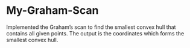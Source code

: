 # My-Graham-Scan

Implemented the Graham’s scan to find the smallest convex hull that contains all given points. The output is the coordinates which forms the smallest convex hull.
